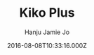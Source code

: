 ---
title: Kiko Plus
github: 'https://github.com/AWEEKJ/Kiko-plus'
demo: 'http://aweekj.github.io/Kiko-plus'
author: Hanju Jamie Jo
ssg:
  - Jekyll
cms:
  - No Cms
date: 2016-08-08T10:33:16.000Z
github_branch: master
description: '[DEPRECATED!!!] Please redirect to the new and easier version, kiko-now==>'
stale: true
---